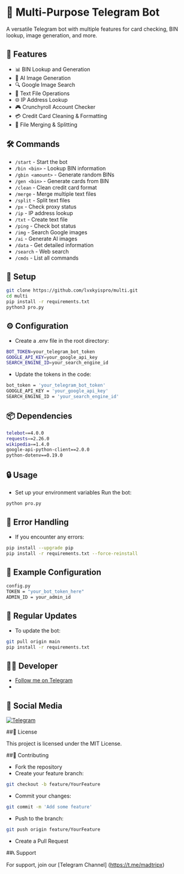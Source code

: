 # 🤖 Multi-Purpose Telegram Bot

A versatile Telegram bot with multiple features for card checking, BIN lookup, image generation, and more.

## 🌟 Features

- 📊 BIN Lookup and Generation
- 🎨 AI Image Generation
- 🔍 Google Image Search
- 📝 Text File Operations
- 🌐 IP Address Lookup
- 🎮 Crunchyroll Account Checker
- 💳 Credit Card Cleaning & Formatting
- 🔄 File Merging & Splitting

## 🛠️ Commands

- `/start` - Start the bot
- `/bin <bin>` - Lookup BIN information
- `/gbin <amount>` - Generate random BINs
- `/gen <bin>` - Generate cards from BIN
- `/clean` - Clean credit card format
- `/merge` - Merge multiple text files
- `/split` - Split text files
- `/px` - Check proxy status
- `/ip` - IP address lookup
- `/txt` - Create text file
- `/ping` - Check bot status
- `/img` - Search Google images
- `/ai` - Generate AI images
- `/data` - Get detailed information
- `/search` - Web search
- `/cmds` - List all commands

## 🚀 Setup 

```bash
git clone https://github.com/lvxkyispro/multi.git
cd multi
pip install -r requirements.txt
python3 pro.py
```
## ⚙️ Configuration

- Create a .env file in the root directory:
```bash
BOT_TOKEN=your_telegram_bot_token
GOOGLE_API_KEY=your_google_api_key
SEARCH_ENGINE_ID=your_search_engine_id
```
- Update the tokens in the code:
```bash
bot_token = 'your_telegram_bot_token'
GOOGLE_API_KEY = 'your_google_api_key'
SEARCH_ENGINE_ID = 'your_search_engine_id'
```
## 📦 Dependencies
```bash
telebot==4.0.0
requests==2.26.0
wikipedia==1.4.0
google-api-python-client==2.0.0
python-dotenv==0.19.0
```
## 🔒 Usage

- Set up your environment variables
Run the bot:
```bash
python pro.py
```
## 🚨 Error Handling

- If you encounter any errors:
```bash
pip install --upgrade pip
pip install -r requirements.txt --force-reinstall
```
## 📝 Example Configuration
```bash
config.py
TOKEN = "your_bot_token_here"
ADMIN_ID = your_admin_id
```
## 🔄 Regular Updates

- To update the bot:
```bash
git pull origin main
pip install -r requirements.txt
```
## 👨‍💻 Developer
- [Follow me on Telegram](https://t.me/kiltes)
- [telegram]: https://t.me/santinochat
## 📱 Social Media
[![Telegram](https://img.shields.io/badge/Telegram-2CA5E0?style=flat&logo=telegram&logoColor=white)](https://t.me/kiltes)


##📝 License

This project is licensed under the MIT License.

##🤝 Contributing

- Fork the repository
- Create your feature branch:
```bash
git checkout -b feature/YourFeature
```
- Commit your changes:
```bash
git commit -m 'Add some feature'
```
- Push to the branch:
```bash
git push origin feature/YourFeature
```
- Create a Pull Request

##📞 Support

For support, join our [Telegram Channel] (https://t.me/madtripx)
